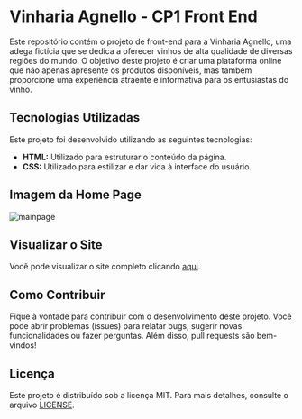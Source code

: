 # Vinharia Agnello - CP1 Front End

Este repositório contém o projeto de front-end para a Vinharia Agnello, uma adega fictícia que se dedica a oferecer vinhos de alta qualidade de diversas regiões do mundo. O objetivo deste projeto é criar uma plataforma online que não apenas apresente os produtos disponíveis, mas também proporcione uma experiência atraente e informativa para os entusiastas do vinho.

## Tecnologias Utilizadas

Este projeto foi desenvolvido utilizando as seguintes tecnologias:

- **HTML:** Utilizado para estruturar o conteúdo da página.
- **CSS:** Utilizado para estilizar e dar vida à interface do usuário.

## Imagem da Home Page
![mainpage](https://github.com/FelipeMarquesdeOliveira/cp1-front-end/assets/162123528/8cd47684-70eb-4dce-bfdc-08a66205a3a1)

## Visualizar o Site

Você pode visualizar o site completo clicando [aqui](https://felipemarquesdeoliveira.github.io/cp1-front-end/index.html).

## Como Contribuir

Fique à vontade para contribuir com o desenvolvimento deste projeto. Você pode abrir problemas (issues) para relatar bugs, sugerir novas funcionalidades ou fazer perguntas. Além disso, pull requests são bem-vindos!

## Licença

Este projeto é distribuído sob a licença MIT. Para mais detalhes, consulte o arquivo [LICENSE](LICENSE).
